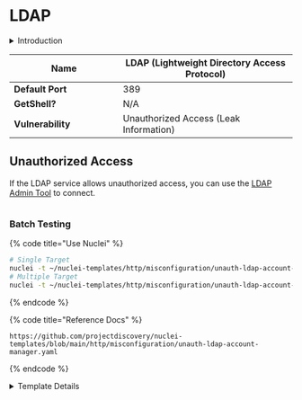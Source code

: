 # LDAP

<details>

<summary>Introduction</summary>

LDAP（轻量目录访问协议）是一种用于访问和维护分布式目录信息服务的协议。它提供了一种标准的方法来管理和查询目录中的各种信息，如用户身份、组织结构和网络资源等。LDAP 常用于企业内部的身份认证、访问控制和资源管理，也被广泛应用于互联网服务提供商和电子邮件系统中。LDAP 的设计注重轻量级和效率，使其成为管理大规模网络中用户和资源的理想选择。

</details>

<table><thead><tr><th width="178">Name</th><th>LDAP (Lightweight Directory Access Protocol)</th></tr></thead><tbody><tr><td><strong>Default Port</strong></td><td>389</td></tr><tr><td><strong>GetShell?</strong></td><td>N/A</td></tr><tr><td><strong>Vulnerability</strong></td><td>Unauthorized Access (Leak Information)</td></tr></tbody></table>

## Unauthorized Access

If the LDAP service allows unauthorized access, you can use the [LDAP Admin Tool](https://www.ldapsoft.com/download.html) to connect.

<figure><img src="../../../.gitbook/assets/20240425_222357.png" alt=""><figcaption></figcaption></figure>

### Batch Testing

{% code title="Use Nuclei" %}
```bash
# Single Target
nuclei -t ~/nuclei-templates/http/misconfiguration/unauth-ldap-account-manager.yaml -t BaseUrl
# Multiple Target
nuclei -t ~/nuclei-templates/http/misconfiguration/unauth-ldap-account-manager.yaml -l urls.txt
```
{% endcode %}

{% code title="Reference Docs" %}
```
https://github.com/projectdiscovery/nuclei-templates/blob/main/http/misconfiguration/unauth-ldap-account-manager.yaml
```
{% endcode %}

<details>

<summary>Template Details</summary>

```yaml
id: unauth-ldap-account-manager

info:
  name: Unauthenticated LDAP Account Manager
  author: tess
  severity: medium
  description: LDAP Account Manager is exposed to external users.
  metadata:
    verified: true
    max-request: 1
    shodan-query: http.title:"LDAP Account Manager"
  tags: ldap,misconfig,unauth

http:
  - method: GET
    path:
      - '{{BaseURL}}/templates/config/profmanage.php'

    matchers-condition: and
    matchers:
      - type: word
        part: body
        words:
          - 'LDAP Account Manager'
          - 'Profile management'
          - 'Add profile'
        condition: and

      - type: word
        part: header
        words:
          - "text/html"

      - type: status
        status:
          - 200
# digest: 4a0a00473045022100eb37d1c6fabba844b609feb86ee959249326bf888667b194afcb0ff37dd9e91b022037213b13d2f0a714a76ac3f03bd64b5ef49037ed317d3da37ca410ff3d459d98:922c64590222798bb761d5b6d8e72950
```

</details>

